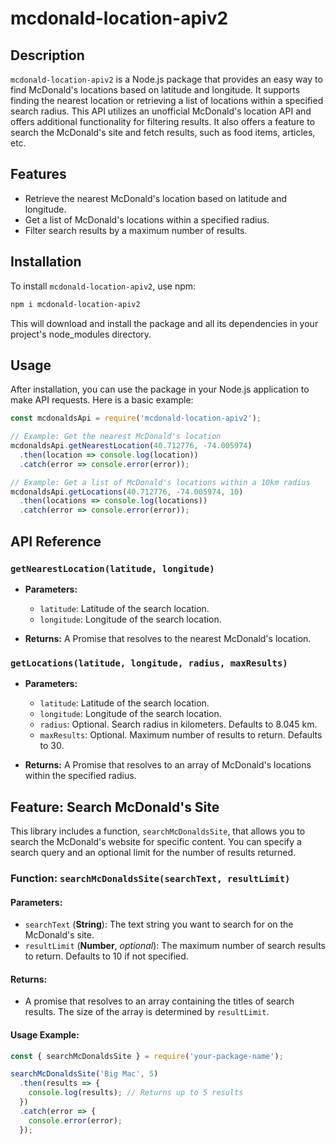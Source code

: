 # mcdonald-location-apiv2

## Description

`mcdonald-location-apiv2` is a Node.js package that provides an easy way to find McDonald's locations based on latitude and longitude. It supports finding the nearest location or retrieving a list of locations within a specified search radius. This API utilizes an unofficial McDonald's location API and offers additional functionality for filtering results. It also offers a feature to search the McDonald's site and fetch results, such as food items, articles, etc.

## Features

- Retrieve the nearest McDonald's location based on latitude and longitude.
- Get a list of McDonald's locations within a specified radius.
- Filter search results by a maximum number of results.

## Installation

To install `mcdonald-location-apiv2`, use npm:

```bash
npm i mcdonald-location-apiv2
```
This will download and install the package and all its dependencies in your project's node_modules directory.

## Usage

After installation, you can use the package in your Node.js application to make API requests. Here is a basic example:

```js
const mcdonaldsApi = require('mcdonald-location-apiv2');

// Example: Get the nearest McDonald's location
mcdonaldsApi.getNearestLocation(40.712776, -74.005974)
  .then(location => console.log(location))
  .catch(error => console.error(error));

// Example: Get a list of McDonald's locations within a 10km radius
mcdonaldsApi.getLocations(40.712776, -74.005974, 10)
  .then(locations => console.log(locations))
  .catch(error => console.error(error));
```

## API Reference

### `getNearestLocation(latitude, longitude)`

- **Parameters:**
  - `latitude`: Latitude of the search location.
  - `longitude`: Longitude of the search location.

- **Returns:** A Promise that resolves to the nearest McDonald's location.

### `getLocations(latitude, longitude, radius, maxResults)`

- **Parameters:**
  - `latitude`: Latitude of the search location.
  - `longitude`: Longitude of the search location.
  - `radius`: Optional. Search radius in kilometers. Defaults to 8.045 km.
  - `maxResults`: Optional. Maximum number of results to return. Defaults to 30.

- **Returns:** A Promise that resolves to an array of McDonald's locations within the specified radius.

## Feature: Search McDonald's Site

This library includes a function, `searchMcDonaldsSite`, that allows you to search the McDonald's website for specific content. You can specify a search query and an optional limit for the number of results returned.

### Function: `searchMcDonaldsSite(searchText, resultLimit)`

#### Parameters:

- `searchText` (**String**): The text string you want to search for on the McDonald's site.
- `resultLimit` (**Number**, *optional*): The maximum number of search results to return. Defaults to 10 if not specified.

#### Returns:

- A promise that resolves to an array containing the titles of search results. The size of the array is determined by `resultLimit`.

#### Usage Example:

```javascript
const { searchMcDonaldsSite } = require('your-package-name');

searchMcDonaldsSite('Big Mac', 5)
  .then(results => {
    console.log(results); // Returns up to 5 results
  })
  .catch(error => {
    console.error(error);
  });

